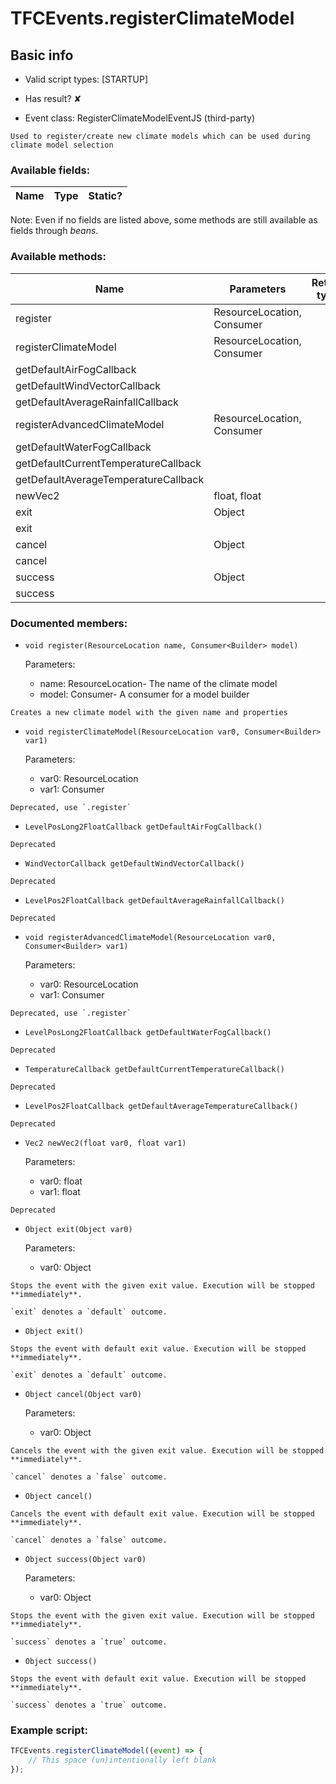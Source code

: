 # TFCEvents.registerClimateModel

## Basic info

- Valid script types: [STARTUP]

- Has result? ✘

- Event class: RegisterClimateModelEventJS (third-party)

```
Used to register/create new climate models which can be used during climate model selection
```

### Available fields:

| Name | Type | Static? |
| ---- | ---- | ------- |

Note: Even if no fields are listed above, some methods are still available as fields through *beans*.

### Available methods:

| Name | Parameters | Return type | Static? |
| ---- | ---------- | ----------- | ------- |
| register | ResourceLocation, Consumer<Builder> |  | void | ✘ |
| registerClimateModel | ResourceLocation, Consumer<Builder> |  | void | ✘ |
| getDefaultAirFogCallback |  |  | LevelPosLong2FloatCallback | ✘ |
| getDefaultWindVectorCallback |  |  | WindVectorCallback | ✘ |
| getDefaultAverageRainfallCallback |  |  | LevelPos2FloatCallback | ✘ |
| registerAdvancedClimateModel | ResourceLocation, Consumer<Builder> |  | void | ✘ |
| getDefaultWaterFogCallback |  |  | LevelPosLong2FloatCallback | ✘ |
| getDefaultCurrentTemperatureCallback |  |  | TemperatureCallback | ✘ |
| getDefaultAverageTemperatureCallback |  |  | LevelPos2FloatCallback | ✘ |
| newVec2 | float, float |  | Vec2 | ✘ |
| exit | Object |  | Object | ✘ |
| exit |  |  | Object | ✘ |
| cancel | Object |  | Object | ✘ |
| cancel |  |  | Object | ✘ |
| success | Object |  | Object | ✘ |
| success |  |  | Object | ✘ |


### Documented members:

- `void register(ResourceLocation name, Consumer<Builder> model)`

  Parameters:
  - name: ResourceLocation- The name of the climate model
  - model: Consumer<Builder>- A consumer for a model builder

```
Creates a new climate model with the given name and properties
```

- `void registerClimateModel(ResourceLocation var0, Consumer<Builder> var1)`

  Parameters:
  - var0: ResourceLocation
  - var1: Consumer<Builder>

```
Deprecated, use `.register`
```

- `LevelPosLong2FloatCallback getDefaultAirFogCallback()`
```
Deprecated
```

- `WindVectorCallback getDefaultWindVectorCallback()`
```
Deprecated
```

- `LevelPos2FloatCallback getDefaultAverageRainfallCallback()`
```
Deprecated
```

- `void registerAdvancedClimateModel(ResourceLocation var0, Consumer<Builder> var1)`

  Parameters:
  - var0: ResourceLocation
  - var1: Consumer<Builder>

```
Deprecated, use `.register`
```

- `LevelPosLong2FloatCallback getDefaultWaterFogCallback()`
```
Deprecated
```

- `TemperatureCallback getDefaultCurrentTemperatureCallback()`
```
Deprecated
```

- `LevelPos2FloatCallback getDefaultAverageTemperatureCallback()`
```
Deprecated
```

- `Vec2 newVec2(float var0, float var1)`

  Parameters:
  - var0: float
  - var1: float

```
Deprecated
```

- `Object exit(Object var0)`

  Parameters:
  - var0: Object

```
Stops the event with the given exit value. Execution will be stopped **immediately**.

`exit` denotes a `default` outcome.
```

- `Object exit()`
```
Stops the event with default exit value. Execution will be stopped **immediately**.

`exit` denotes a `default` outcome.
```

- `Object cancel(Object var0)`

  Parameters:
  - var0: Object

```
Cancels the event with the given exit value. Execution will be stopped **immediately**.

`cancel` denotes a `false` outcome.
```

- `Object cancel()`
```
Cancels the event with default exit value. Execution will be stopped **immediately**.

`cancel` denotes a `false` outcome.
```

- `Object success(Object var0)`

  Parameters:
  - var0: Object

```
Stops the event with the given exit value. Execution will be stopped **immediately**.

`success` denotes a `true` outcome.
```

- `Object success()`
```
Stops the event with default exit value. Execution will be stopped **immediately**.

`success` denotes a `true` outcome.
```



### Example script:

```js
TFCEvents.registerClimateModel((event) => {
	// This space (un)intentionally left blank
});
```

